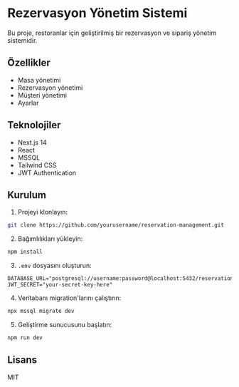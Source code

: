 # Rezervasyon Yönetim Sistemi

Bu proje, restoranlar için geliştirilmiş bir rezervasyon ve sipariş yönetim sistemidir.

## Özellikler

- Masa yönetimi
- Rezervasyon yönetimi
- Müşteri yönetimi
- Ayarlar

## Teknolojiler

- Next.js 14
- React
- MSSQL
- Tailwind CSS
- JWT Authentication

## Kurulum

1. Projeyi klonlayın:
```bash
git clone https://github.com/yourusername/reservation-management.git
```

2. Bağımlılıkları yükleyin:
```bash
npm install
```

3. `.env` dosyasını oluşturun:
```
DATABASE_URL="postgresql://username:password@localhost:5432/reservation_management"
JWT_SECRET="your-secret-key-here"
```

4. Veritabanı migration'larını çalıştırın:
```bash
npx mssql migrate dev
```

5. Geliştirme sunucusunu başlatın:
```bash
npm run dev
```

## Lisans

MIT
